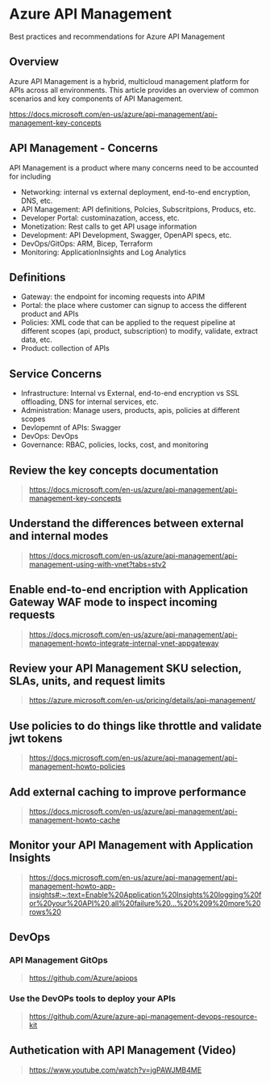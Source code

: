 # Azure API Management

Best practices and recommendations for Azure API Management

## Overview

Azure API Management is a hybrid, multicloud management platform for APIs across all environments. This article provides an overview of common scenarios and key components of API Management.

https://docs.microsoft.com/en-us/azure/api-management/api-management-key-concepts

## API Management - Concerns

API Management is a product where many concerns need to be accounted for including

- Networking: internal vs external deployment, end-to-end encryption, DNS, etc.
- API Management: API definitions, Polcies, Subscritpions, Producs, etc.
- Developer Portal: custominazation, access, etc.
- Monetization: Rest calls to get API usage information
- Development: API Development, Swagger, OpenAPI specs, etc.
- DevOps/GitOps: ARM, Bicep, Terraform
- Monitoring: ApplicationInsights and Log Analytics

## Definitions

- Gateway: the endpoint for incoming requests into APIM
- Portal: the place where customer can signup to access the different product and APIs
- Policies: XML code that can be applied to the request pipeline at different scopes (api, product, subscription) to modify, validate, extract data, etc.
- Product: collection of APIs

## Service Concerns

- Infrastructure: Internal vs External, end-to-end encryption vs SSL offloading, DNS for internal services, etc.
- Administration: Manage users, products, apis, policies at different scopes
- Devlopemnt of APIs: Swagger
- DevOps: DevOps
- Governance: RBAC, policies, locks, cost, and monitoring

## Review the key concepts documentation

> https://docs.microsoft.com/en-us/azure/api-management/api-management-key-concepts

## Understand the differences between external and internal modes

> https://docs.microsoft.com/en-us/azure/api-management/api-management-using-with-vnet?tabs=stv2

## Enable end-to-end encription with Application Gateway WAF mode to inspect incoming requests

> https://docs.microsoft.com/en-us/azure/api-management/api-management-howto-integrate-internal-vnet-appgateway

## Review your API Management SKU selection, SLAs, units, and request limits

> https://azure.microsoft.com/en-us/pricing/details/api-management/

## Use policies to do things like throttle and validate jwt tokens

> https://docs.microsoft.com/en-us/azure/api-management/api-management-howto-policies

## Add external caching to improve performance

> https://docs.microsoft.com/en-us/azure/api-management/api-management-howto-cache

## Monitor your API Management with Application Insights

> https://docs.microsoft.com/en-us/azure/api-management/api-management-howto-app-insights#:~:text=Enable%20Application%20Insights%20logging%20for%20your%20API%20,all%20failure%20...%20%209%20more%20rows%20

## DevOps

### API Management GitOps

> https://github.com/Azure/apiops

### Use the DevOPs tools to deploy your APIs

> https://github.com/Azure/azure-api-management-devops-resource-kit

## Authetication with API Management (Video)

> https://www.youtube.com/watch?v=jgPAWJMB4ME
